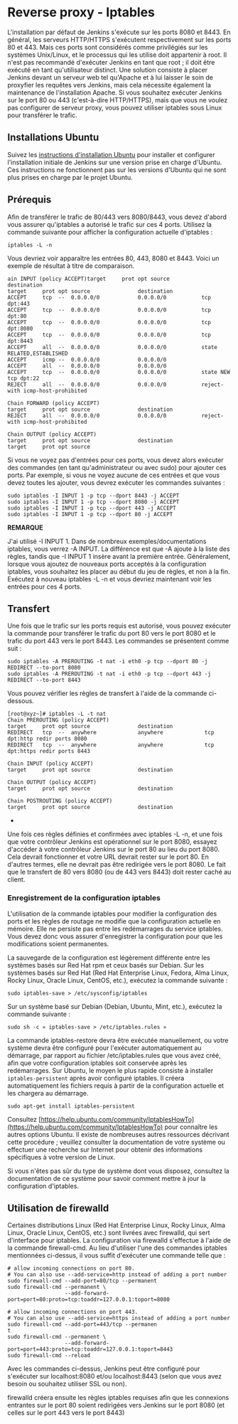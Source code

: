 # Reverse proxy - Iptables

<div class="couleur-introduction">
L'installation par défaut de Jenkins s'exécute sur les ports 8080 et 8443. En général, les serveurs HTTP/HTTPS s'exécutent respectivement sur les ports 80 et 443. Mais ces ports sont considérés comme privilégiés sur les systèmes Unix/Linux, et le processus qui les utilise doit appartenir à root. Il n'est pas recommandé d'exécuter Jenkins en tant que root ; il doit être exécuté en tant qu'utilisateur distinct. Une solution consiste à placer Jenkins devant un serveur web tel qu'Apache et à lui laisser le soin de proxyfier les requêtes vers Jenkins, mais cela nécessite également la maintenance de l'installation Apache. Si vous souhaitez exécuter Jenkins sur le port 80 ou 443 (c'est-à-dire HTTP/HTTPS), mais que vous ne voulez pas configurer de serveur proxy, vous pouvez utiliser iptables sous Linux pour transférer le trafic.
</div>

## Installations Ubuntu

Suivez les [instructions d'installation Ubuntu](./installation-linux.md#debianubuntu) pour installer et configurer l'installation initiale de Jenkins sur une version prise en charge d'Ubuntu. Ces instructions ne fonctionnent pas sur les versions d'Ubuntu qui ne sont plus prises en charge par le projet Ubuntu.

## Prérequis

Afin de transférer le trafic de 80/443 vers 8080/8443, vous devez d'abord vous assurer qu'iptables a autorisé le trafic sur ces 4 ports. Utilisez la commande suivante pour afficher la configuration actuelle d'iptables :

``` shell
iptables -L -n
```

Vous devriez voir apparaître les entrées 80, 443, 8080 et 8443. Voici un exemple de résultat à titre de comparaison.

``` console
ain INPUT (policy ACCEPT)target     prot opt source               destination
target     prot opt source               destination
ACCEPT     tcp  --  0.0.0.0/0            0.0.0.0/0           tcp dpt:443
ACCEPT     tcp  --  0.0.0.0/0            0.0.0.0/0           tcp dpt:80
ACCEPT     tcp  --  0.0.0.0/0            0.0.0.0/0           tcp dpt:8080
ACCEPT     tcp  --  0.0.0.0/0            0.0.0.0/0           tcp dpt:8443
ACCEPT     all  --  0.0.0.0/0            0.0.0.0/0           state RELATED,ESTABLISHED
ACCEPT     icmp --  0.0.0.0/0            0.0.0.0/0
ACCEPT     all  --  0.0.0.0/0            0.0.0.0/0
ACCEPT     tcp  --  0.0.0.0/0            0.0.0.0/0           state NEW tcp dpt:22
REJECT     all  --  0.0.0.0/0            0.0.0.0/0           reject-with icmp-host-prohibited

Chain FORWARD (policy ACCEPT)
target     prot opt source               destination
REJECT     all  --  0.0.0.0/0            0.0.0.0/0           reject-with icmp-host-prohibited

Chain OUTPUT (policy ACCEPT)
target     prot opt source               destination
target     prot opt source
```

Si vous ne voyez pas d'entrées pour ces ports, vous devez alors exécuter des commandes (en tant qu'administrateur ou avec sudo) pour ajouter ces ports. Par exemple, si vous ne voyez aucune de ces entrées et que vous devez toutes les ajouter, vous devrez exécuter les commandes suivantes :

``` shell
sudo iptables -I INPUT 1 -p tcp --dport 8443 -j ACCEPT
sudo iptables -I INPUT 1 -p tcp --dport 8080 -j ACCEPT
sudo iptables -I INPUT 1 -p tcp --dport 443 -j ACCEPT
sudo iptables -I INPUT 1 -p tcp --dport 80 -j ACCEPT
```

**REMARQUE**

J'ai utilisé -I INPUT 1. Dans de nombreux exemples/documentations iptables, vous verrez -A INPUT. La différence est que -A ajoute à la liste des règles, tandis que -I INPUT 1 insère avant la première entrée. Généralement, lorsque vous ajoutez de nouveaux ports acceptés à la configuration iptables, vous souhaitez les placer au début du jeu de règles, et non à la fin. Exécutez à nouveau iptables -L -n et vous devriez maintenant voir les entrées pour ces 4 ports.

## Transfert

Une fois que le trafic sur les ports requis est autorisé, vous pouvez exécuter la commande pour transférer le trafic du port 80 vers le port 8080 et le trafic du port 443 vers le port 8443. Les commandes se présentent comme suit :

``` shell
sudo iptables -A PREROUTING -t nat -i eth0 -p tcp --dport 80 -j REDIRECT --to-port 8080
sudo iptables -A PREROUTING -t nat -i eth0 -p tcp --dport 443 -j REDIRECT --to-port 8443
```

Vous pouvez vérifier les règles de transfert à l'aide de la commande ci-dessous.

``` shell
[root@xyz~]# iptables -L -t nat
Chain PREROUTING (policy ACCEPT)
target     prot opt source               destination
REDIRECT   tcp  --  anywhere             anywhere             tcp dpt:http redir ports 8080
REDIRECT   tcp  --  anywhere             anywhere             tcp dpt:https redir ports 8443

Chain INPUT (policy ACCEPT)
target     prot opt source               destination

Chain OUTPUT (policy ACCEPT)
target     prot opt source               destination

Chain POSTROUTING (policy ACCEPT)
target     prot opt source               destination
```

+

Une fois ces règles définies et confirmées avec iptables -L -n, et une fois que votre contrôleur Jenkins est opérationnel sur le port 8080, essayez d'accéder à votre contrôleur Jenkins sur le port 80 au lieu du port 8080. Cela devrait fonctionner et votre URL devrait rester sur le port 80. En d'autres termes, elle ne devrait pas être redirigée vers le port 8080. Le fait que le transfert de 80 vers 8080 (ou de 443 vers 8443) doit rester caché au client.

### Enregistrement de la configuration iptables

L'utilisation de la commande iptables pour modifier la configuration des ports et les règles de routage ne modifie que la configuration actuelle en mémoire. Elle ne persiste pas entre les redémarrages du service iptables. Vous devez donc vous assurer d'enregistrer la configuration pour que les modifications soient permanentes.

La sauvegarde de la configuration est légèrement différente entre les systèmes basés sur Red Hat rpm et ceux basés sur Debian. Sur les systèmes basés sur Red Hat (Red Hat Enterprise Linux, Fedora, Alma Linux, Rocky Linux, Oracle Linux, CentOS, etc.), exécutez la commande suivante :

``` shell
sudo iptables-save > /etc/sysconfig/iptables
```

Sur un système basé sur Debian (Debian, Ubuntu, Mint, etc.), exécutez la commande suivante :

``` shell
sudo sh -c « iptables-save > /etc/iptables.rules »
```

La commande iptables-restore devra être exécutée manuellement, ou votre système devra être configuré pour l'exécuter automatiquement au démarrage, par rapport au fichier /etc/iptables.rules que vous avez créé, afin que votre configuration iptables soit conservée après les redémarrages. Sur Ubuntu, le moyen le plus rapide consiste à installer `iptables-persistent` après avoir configuré iptables. Il créera automatiquement les fichiers requis à partir de la configuration actuelle et les chargera au démarrage.

``` shell
sudo apt-get install iptables-persistent
```

Consultez [https://help.ubuntu.com/community/IptablesHowTo](https://help.ubuntu.com/community/IptablesHowTo) pour connaître les autres options Ubuntu. Il existe de nombreuses autres ressources décrivant cette procédure ; veuillez consulter la documentation de votre système ou effectuer une recherche sur Internet pour obtenir des informations spécifiques à votre version de Linux.

Si vous n'êtes pas sûr du type de système dont vous disposez, consultez la documentation de ce système pour savoir comment mettre à jour la configuration d'iptables.

## Utilisation de firewalld

Certaines distributions Linux (Red Hat Enterprise Linux, Rocky Linux, Alma Linux, Oracle Linux, CentOS, etc.) sont livrées avec firewalld, qui sert d'interface pour iptables. La configuration via firewalld s'effectue à l'aide de la commande firewall-cmd. Au lieu d'utiliser l'une des commandes iptables mentionnées ci-dessus, il vous suffit d'exécuter une commande telle que :

``` shell
# allow incoming connections on port 80.
# You can also use --add-service=http instead of adding a port number
sudo firewall-cmd --add-port=80/tcp --permanent
sudo firewall-cmd --permanent \
                  --add-forward-port=port=80:proto=tcp:toaddr=127.0.0.1:toport=8080

# allow incoming connections on port 443.
# You can also use --add-service=https instead of adding a port number
sudo firewall-cmd --add-port=443/tcp --permanen
t
sudo firewall-cmd --permanent \
                  --add-forward-port=port=443:proto=tcp:toaddr=127.0.0.1:toport=8443
sudo firewall-cmd --reload
```

Avec les commandes ci-dessus, Jenkins peut être configuré pour s'exécuter sur localhost:8080 et/ou localhost:8443 (selon que vous avez besoin ou souhaitez utiliser SSL ou non).

firewalld créera ensuite les règles iptables requises afin que les connexions entrantes sur le port 80 soient redirigées vers Jenkins sur le port 8080 (et celles sur le port 443 vers le port 8443)
